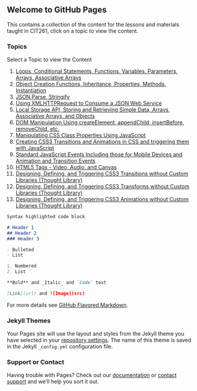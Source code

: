 ## Welcome to GitHub Pages

This contains a collection of the content for the lessons and materials taught in CIT261, click on a topic to view the content.

### Topics

Select a Topic to view the Content

1.  [Loops, Conditional Statements, Functions, Variables, Parameters, Arrays, Associative Arrays](topic1.html)
2.  [Object Creation Functions, Inheritance, Properties, Methods, Instantiation](topic1.html)
3.  [JSON Parse, Stringify](topic2.html)
4.  [Using XMLHTTPRequest to Consume a JSON Web Service](topic3.html)
5.  [Local Storage API, Storing and Retrieving Simple Data, Arrays, Associative Arrays, and Objects](topic4.html)
6.  [DOM Manipulation Using createElement, appendChild, insertBefore, removeChild, etc.](topic5.html)
7.  [Manipulating CSS Class Properties Using JavaScript](topic6.html)
8.  [Creating CSS3 Transitions and Animations in CSS and triggering them with JavaScript](topic6.html)
9.  [Standard JavaScript Events Including those for Mobile Devices and Animation and Transition Events](topic7.html)
10. [HTML5 Tags - Video, Audio, and Canvas](topic8.html)
11. [Designing, Defining, and Triggering CSS3 Transitions without Custom Libraries (Thought Library)](topic9.html)
12. [Designing, Defining, and Triggering CSS3 Transforms without Custom Libraries (Thought Library)](topic9.html)
13. [Designing, Defining, and Triggering CSS3 Animations without Custom Libraries (Thought Library)](topic9.html)


```markdown
Syntax highlighted code block

# Header 1
## Header 2
### Header 3

- Bulleted
- List

1. Numbered
2. List

**Bold** and _Italic_ and `Code` text

[Link](url) and ![Image](src)
```

For more details see [GitHub Flavored Markdown](https://guides.github.com/features/mastering-markdown/).

### Jekyll Themes

Your Pages site will use the layout and styles from the Jekyll theme you have selected in your [repository settings](https://github.com/Costigan-Stephen/CIT261-03-Lessons/settings). The name of this theme is saved in the Jekyll `_config.yml` configuration file.

### Support or Contact

Having trouble with Pages? Check out our [documentation](https://help.github.com/categories/github-pages-basics/) or [contact support](https://github.com/contact) and we’ll help you sort it out.
